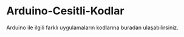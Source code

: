 # Arduino-Cesitli-Kodlar
Arduino ile ilgili farklı uygulamaların kodlarına buradan ulaşabilirsiniz.
